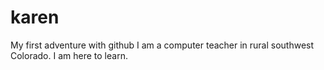 # karen
My first adventure with github
I am a computer teacher in rural southwest Colorado.  I am here to learn.
